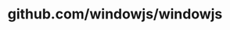 ---
layout: post
title: github.com/windowjs/windowjs
categories: link
tags: [انگلیسی, گیت‌هاب, برنامه‌نویسی]
---